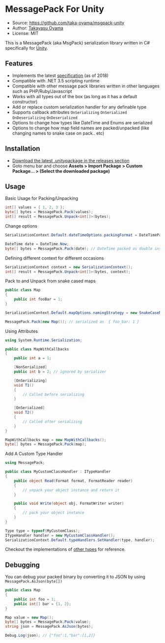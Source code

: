 # MessagePack For Unity

- Source: https://github.com/taka-oyama/msgpack-unity
- Author: [Takayasu Oyama](https://github.com/taka-oyama)
- License: MIT

This is a MessagePack (aka MsgPack) serialization library written in C# specifically for [Unity](https://unity3d.com/unity).

## Features

- Implements the latest [specification](https://github.com/msgpack/msgpack/blob/master/spec.md) (as of 2018)
- Compatible with .NET 3.5 scripting runtime
- Compatible with other message pack libraries written in other languages such as PHP/Ruby/Javascript
- Works with all types out of the box (as long as it has a default constructor)
- Add or replace custom serialization handler for any definable type
- Supports callback attributes `OnSerializing` `OnSerialized` `OnDeserializing` `OnDeserialized`
- Options to change how types like DateTime and Enums are serialized
- Options to change how map field names are packed/unpacked (like changing names to snake case on pack.. etc)

## Installation
- [Download the latest .unitypackage in the releases section](https://github.com/taka-oyama/msgpack-unity/releases)
- Goto menu bar and choose **Assets > Import Package > Custom Package... > (Select the downloaded package)**

## Usage

Basic Usage for Packing/Unpacking

```cs
int[] values = { 1, 2, 3 };
byte[] bytes = MessagePack.Pack(values);
int[] result = MessagePack.Unpack<int[]>(bytes);
```

Change options

```cs
SerializationContext.Default.dateTimeOptions.packingFormat = DateTimePackingFormat.Epoch;

DateTime date = DateTime.Now;
byte[] bytes = MessagePack.Pack(date); // DateTime packed as double instead of Ext format.
```

Defining different context for different occasions

```cs
SerializationContext context = new SerializationContext();
int[] result = MessagePack.Unpack<int[]>(bytes, context);
```

Pack to and Unpack from snake cased maps

```cs
public class Map
{
    public int fooBar = 1;
}

SerializationContext.Default.mapOptions.namingStrategy = new SnakeCaseNamingStrategy();

MessagePack.Pack(new Map()); // serialized as  { foo_bar: 1 }
```

Using Attributes

```cs
using System.Runtime.Serialization;

public class MapWithCallbacks
{
    public int a = 1;

    [NonSerialized]
    public int b = 2; // ignored by serializer

    [OnSerializing]
    void T1()
    {
        // Called before serializing
    }

    [OnSerialized]
    void T2()
    {
        // Called after serializing
    }
}

MapWithCallbacks map = new MapWithCallbacks();
byte[] bytes = MessagePack.Pack(map);
```

Add A Custom Type Handler

```cs
using MessagePack;

public class MyCustomClassHandler : ITypeHandler
{
    public object Read(Format format, FormatReader reader)
    {
        // unpack your object instance and return it
    }

    public void Write(object obj, FormatWriter writer)
    {
        // pack your object instance
    }
}

Type type = typeof(MyCustomClass);
ITypeHandler handler = new MyCustomClassHandler();
SerializationContext.Default.typeHandlers.SetHandler(type, handler);
```

Checkout the implementations of [other types](https://github.com/taka-oyama/msgpack-unity/tree/master/Assets/Plugins/MessagePack/TypeHandlers) for reference.

## Debugging

You can debug your packed binary by converting it to JSON by using `MessagePack.AsJson(byte[])`


```cs
public class Map
{
    public int foo = 1;
    public int[] bar = {1, 2};
}

Map value = new Map();
byte[] bytes = MessagePack.Pack(value);
string json = MessagePack.AsJson(bytes);

Debug.Log(json); // {"foo":1,"bar":[1,2]}
```
